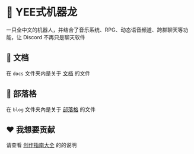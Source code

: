 # 🦖 YEE式机器龙

一只全中文的机器人，并结合了音乐系统、RPG、动态语音频道、跨群聊天等功能，让 Discord 不再只是聊天软件

## 📖 文档

在 `docs` 文件夹内是关于 [文档](https://yeecord.com/docs/) 的文件

## 📝 部落格

在 `blog` 文件夹內是关于 [部落格](https://yeecord.com/blog/) 的文件

## ❤️ 我想要贡献

请查看 [创作指南大全](CONTRIBUTING.md) 的的说明
